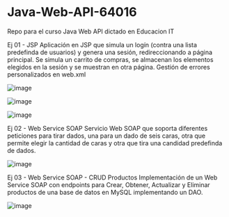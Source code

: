 # Java-Web-API-64016
Repo para el curso Java Web API dictado en Educacion IT

Ej 01 - JSP
Aplicación en JSP que simula un logín (contra una lista predefinda de usuarios) y genera una sesión, redireccionando a página principal.
Se simula un carrito de compras, se almacenan los elementos elegidos en la sesión y se muestran en otra página.
Gestión de errores personalizados en web.xml


![image](https://github.com/vimartinez/Java-Web-API-64016/assets/19653664/84fea196-8765-4c2a-9c63-0fd474d8a148)

![image](https://github.com/vimartinez/Java-Web-API-64016/assets/19653664/6662a7ec-097c-429c-8e9b-dbe8dac77e15)

![image](https://github.com/vimartinez/Java-Web-API-64016/assets/19653664/74944222-03b8-491e-91e0-856452847c2a)

Ej 02 - Web Service SOAP
Servicio Web SOAP que soporta diferentes peticiones para tirar dados, una para un dado de seis caras, otra que permite elegir la cantidad de caras y otra que tira una candidad predefinda de dados.

![image](https://github.com/vimartinez/Java-Web-API-64016/assets/19653664/b151bf43-ee64-4ee9-aa1a-eb9fe8766d5d)

Ej 03 - Web Service SOAP - CRUD Productos
Implementación de un Web Service SOAP con endpoints para Crear, Obtener, Actualizar y Eliminar productos de una base de datos en MySQL implementando un DAO.

![image](https://github.com/vimartinez/Java-Web-API-64016/assets/19653664/f454540c-5bad-4b74-a72c-370c30ee430f)
